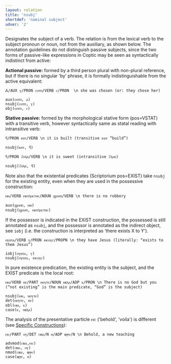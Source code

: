 ```yaml
---
layout: relation
title: 'nsubj'
shortdef: 'nominal subject'
udver: '2'
---
```


Designates the subject of a verb. The relation is from the lexical verb to the subject pronoun or noun, not from the auxiliary, as shown below. The annotation guidelines do not distinguish passive subjects, since the two forms of passive-like expressions in Coptic may be seen as syntactically indistinct from active:

**Actional passive:** formed by a third person plural with non-plural reference, but if there is no singular ‘by’ phrase, it is formally indistinguishable from the active equivalent:

~~~ sdparse
Ⲁ/AUX ⲩ/PRON ⲥⲟⲧⲡ/VERB ⲥ/PRON  \n she was chosen (or: they chose her)

aux(ⲥⲟⲧⲡ, ⲁ)
nsubj(ⲥⲟⲧⲡ, ⲩ)
obj(ⲥⲟⲧⲡ, ⲥ)
~~~

**Stative passive:** formed by the morphological stative form (pos=VSTAT) with a transitive verb, however syntactically same as statal reading with intransitive verb:

~~~ sdparse
ϥ/PRON ⲕⲏⲧ/VERB \n it is built (transitive ⲕⲱⲧ “build”)

nsubj(ⲕⲏⲧ, ϥ)
~~~

~~~ sdparse
ϥ/PRON ϩⲟⲗϭ/VERB \n it is sweet (intransitive ϩⲗⲟϭ)

nsubj(ϩⲟⲗϭ, ϥ)
~~~

Note also that the existential predicates (Scriptorium pos=EXIST) take `nsubj` for the existing entity, even when they are used in the possessive construction:

~~~ sdparse
ⲙⲛ/VERB ⲙⲛⲧⲗⲏⲥⲧⲏⲥ/NOUN ϣⲟⲟⲡ/VERB \n there is no robbery

aux(ϣⲟⲟⲡ, ⲙⲛ)
nsubj(ϣⲟⲟⲡ, ⲙⲛⲧⲗⲏⲥⲧⲏⲥ)
~~~

If the possessor is indicated in the EXIST construction, the possessed is still annotated as `nsubj`, and the possessor is annotated as the indirect object, see `iobj` (i.e. the construction is interpreted as ‘there exists X to Y’).

~~~ sdparse
ⲟⲩⲛⲧⲁ/VERB ⲩ/PRON ⲓⲏⲥⲟⲩⲥ/PROPN \n they have Jesus (literally: “exists to them Jesus”)

iobj(ⲟⲩⲛⲧⲁ, ⲩ)
nsubj(ⲟⲩⲛⲧⲁ, ⲓⲏⲥⲟⲩⲥ)
~~~

In pure existence predication, the existing entity is the subject, and the EXIST predicate is the local root:

~~~ sdparse
ⲙⲛ/VERB ϭⲉ/PART ⲛⲟⲩⲧⲉ/NOUN ⲛⲃⲗⲁ/ADP ⲕ/PRON \n There is no God but you (“not existing” is the main predicate, “God” is the subject)

nsubj(ⲙⲛ, ⲛⲟⲩⲧⲉ) 
det(ⲛⲟⲩⲧⲉ, ϭⲉ)
obl(ⲙⲛ, ⲕ)
case(ⲕ, ⲛⲃⲗⲁ)
~~~

The analysis of the presentative particle ⲉⲓⲥ ('behold', 'voila') is different (see [Specific Constructions](https://universaldependencies.org/cop/specific-syntax.html)):

~~~ sdparse
ⲉⲓⲥ/PART ⲟⲩ/DET ⲥⲃⲱ/N ⲛ/ADP ⲃⲣⲣⲉ/N \n Behold, a new teaching

advmod(ⲥⲃⲱ,ⲉⲓⲥ)
det(ⲥⲃⲱ, ⲟⲩ)
nmod(ⲥⲃⲱ, ⲃⲣⲣⲉ)
case(ⲃⲣⲣⲉ, ⲛ)
~~~
<!-- Interlanguage links updated Út zář 29 20:31:57 CEST 2020 -->
